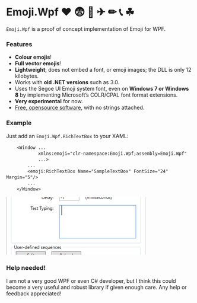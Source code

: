 # Emoji.Wpf ♥ 😨 🍰 ✈ ✏ 📞 ☘

`Emoji.Wpf` is a proof of concept implementation of Emoji for WPF.

### Features

 - **Colour emojis**!
 - **Full vector emojis**!
 - **Lightweight**; does not embed a font, or emoji images; the DLL is only 12 kilobytes.
 - Works with **old .NET versions** such as 3.0.
 - Uses the Segoe UI Emoji system font, even on **Windows 7 or Windows 8** by
   implementing Microsoft’s COLR/CPAL font format extensions.
 - **Very experimental** for now.
 - [Free, opensource software](http://www.wftpl.net/), with no strings attached.

### Example

Just add an `Emoji.Wpf.RichTextBox` to your XAML:

```xaml
    <Window ...
            xmlns:emoji="clr-namespace:Emoji.Wpf;assembly=Emoji.Wpf"
            ...>
        ...
        <emoji:RichTextBox Name="SampleTextBox" FontSize="24" Margin="5"/>
        ...
    </Window>
```

![Demo](/emoji.wpf.gif)

### Help needed!

I am not a very good WPF or even C# developer, but I think this could become a very
useful and robust library if given enough care. Any help or feedback appreciated!


